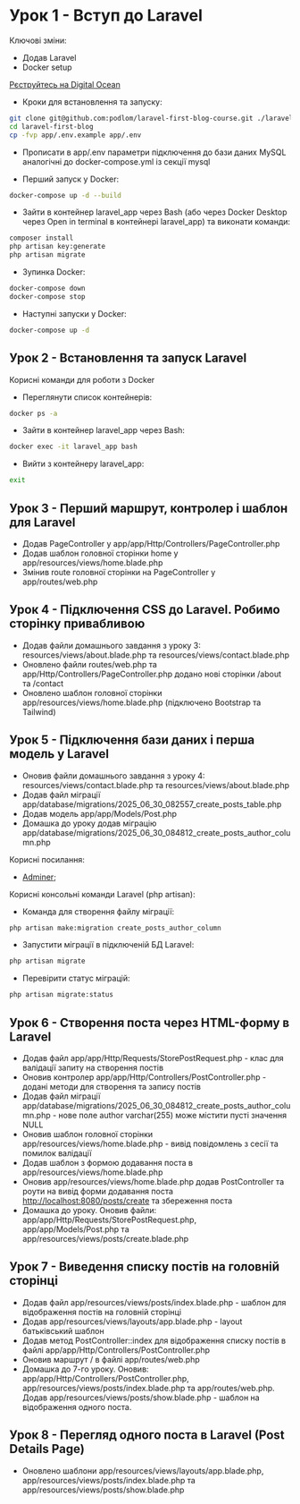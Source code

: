 # Урок 1 - Вступ до Laravel

Ключові зміни:

- Додав Laravel
- Docker setup


[Рєструйтесь на Digital Ocean](https://m.do.co/c/cfcb074144ad)


- Кроки для встановлення та запуску:

```bash
git clone git@github.com:podlom/laravel-first-blog-course.git ./laravel-first-blog
cd laravel-first-blog
cp -fvp app/.env.example app/.env
```

- Прописати в app/.env параметри підключення до бази даних MySQL аналогічні до docker-compose.yml із секції mysql

- Перший запуск у Docker:

```bash
docker-compose up -d --build
```

- Зайти в контейнер laravel_app через Bash (або через Docker Desktop через Open in terminal в контейнері laravel_app) та виконати команди:

```bash
composer install
php artisan key:generate
php artisan migrate
```

- Зупинка Docker:

```bash
docker-compose down
docker-compose stop
```

- Наступні запуски у Docker:

```bash
docker-compose up -d
```


## Урок 2 - Встановлення та запуск Laravel

Корисні команди для роботи з Docker

- Переглянути список контейнерів:

```bash
docker ps -a
```

- Зайти в контейнер laravel_app через Bash: 

```bash
docker exec -it laravel_app bash
```

- Вийти з контейнеру laravel_app: 

```bash
exit
```


## Урок 3 - Перший маршрут, контролер і шаблон для Laravel

- Додав PageController у app/app/Http/Controllers/PageController.php
- Додав шаблон головної сторінки home у app/resources/views/home.blade.php
- Змінив route головної сторінки на PageController у app/routes/web.php


## Урок 4 - Підключення CSS до Laravel. Робимо сторінку привабливою

- Додав файли домашнього завдання з уроку 3: resources/views/about.blade.php та resources/views/contact.blade.php
- Оновлено файли routes/web.php та app/Http/Controllers/PageController.php додано нові сторінки /about та /contact
- Оновлено шаблон головної сторінки app/resources/views/home.blade.php (підключено Bootstrap та Tailwind)


## Урок 5 - Підключення бази даних і перша модель у Laravel

- Оновив файли домашнього завдання з уроку 4: resources/views/contact.blade.php та resources/views/about.blade.php
- Додав файл міграції app/database/migrations/2025_06_30_082557_create_posts_table.php
- Додав модель app/app/Models/Post.php
- Домашка до уроку додав міграцію app/database/migrations/2025_06_30_084812_create_posts_author_column.php


Корисні посилання:

- [Adminer](http://localhost:8081/);


Корисні консольні команди Laravel (php artisan):

- Команда для створення файлу міграції:

```bash
php artisan make:migration create_posts_author_column
```

- Запустити міграції в підключеній БД Laravel:

```bash
php artisan migrate
```

- Перевірити статус міграцій:

```bash
php artisan migrate:status
```


## Урок 6 - Створення поста через HTML-форму в Laravel

- Додав файл app/app/Http/Requests/StorePostRequest.php - клас для валідації запиту на створення постів
- Оновив контролер app/app/Http/Controllers/PostController.php - додані методи для створення та запису постів
- Додав файл міграції app/database/migrations/2025_06_30_084812_create_posts_author_column.php - нове поле author varchar(255) може містити пусті значення NULL
- Оновив шаблон головної сторінки app/resources/views/home.blade.php - вивід повідомлень з сесії та помилок валідації
- Додав шаблон з формою додавання поста в app/resources/views/home.blade.php
- Оновив app/resources/views/home.blade.php додав PostController та роути на вивід форми додавання поста [http://localhost:8080/posts/create](http://localhost:8080/posts/create) та збереження поста
- Домашка до уроку. Оновив файли: app/app/Http/Requests/StorePostRequest.php, app/app/Models/Post.php та app/resources/views/posts/create.blade.php


## Урок 7 - Виведення списку постів на головній сторінці

- Додав файл app/resources/views/posts/index.blade.php - шаблон для відображення постів на головній сторінці
- Додав app/resources/views/layouts/app.blade.php - layout батьківський шаблон
- Додав метод PostController::index для відображення списку постів в файлі app/app/Http/Controllers/PostController.php
- Оновив маршрут / в файлі app/routes/web.php
- Домашка до 7-го уроку. Оновив: app/app/Http/Controllers/PostController.php, app/resources/views/posts/index.blade.php та app/routes/web.php. Додав app/resources/views/posts/show.blade.php - шаблон на відображення одного поста.



## Урок 8 - Перегляд одного поста в Laravel (Post Details Page)

- Оновлено шаблони app/resources/views/layouts/app.blade.php, app/resources/views/posts/index.blade.php та app/resources/views/posts/show.blade.php




